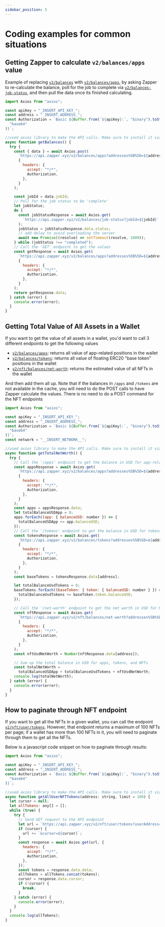 ```yaml
---
sidebar_position: 5
---
```


# Coding examples for common situations

## Getting Zapper to calculate `v2/balances/apps` value

Example of replacing
[`v2/balances`](https://docs.zapper.xyz/docs/apis/api-syntax#v2balances) with
[`v2/balances/apps`](https://docs.zapper.xyz/docs/apis/api-syntax#v2balancesapps),
by asking Zapper to re-calculate the balance, poll for the job to complete via
[`v2/balances-job-status`](https://docs.zapper.xyz/docs/apis/api-syntax#v2balancesjob-status),
and then pull the data once its finished calculating.

```js
import Axios from "axios";

const apiKey = "_INSERT_API_KEY_";
const address = "_INSERT_ADDRESS_";
const Authorization = `Basic ${Buffer.from(`${apiKey}:`, "binary").toString(
  "base64"
)}`;

//used axios library to make the API calls. Make sure to install it via npm before running the code
async function getBalances() {
  try {
    const { data } = await Axios.post(
      `https://api.zapper.xyz/v2/balances/apps?addresses%5B%5D=${address}`,
      {
        headers: {
          accept: "*/*",
          Authorization,
        },
      }
    );

    const jobId = data.jobId;
    // Poll for the job status to be 'complete'
    let jobStatus;
    do {
      const jobStatusResponse = await Axios.get(
        `https://api.zapper.xyz/v2/balances/job-status?jobId=${jobId}`
      );
      jobStatus = jobStatusResponse.data.status;
      // add delay to avoid overloading the server
      await new Promise((resolve) => setTimeout(resolve, 1000));
    } while (jobStatus !== "completed");
    // Call the 'GET' endpoint to get the values
    const getResponse = await Axios.get(
      `https://api.zapper.xyz/v2/balances/apps?addresses%5B%5D=${address}`,
      {
        headers: {
          accept: "*/*",
          Authorization,
        },
      }
    );
    return getResponse.data;
  } catch (error) {
    console.error(error);
  }
}
```

## Getting Total Value of All Assets in a Wallet

If you want to get the value of all assets in a wallet, you'd want to call 3
different endpoints to get the following values

- [`v2/balances/apps`](https://docs.zapper.xyz/docs/apis/api-syntax#v2balancesapps):
  returns all value of app-related positions in the wallet
- [`v2/balances/tokens`](https://docs.zapper.xyz/docs/apis/api-syntax#v2balancestokens):
  returns all value of floating ERC20 "base token" positions in the wallet
- [`v2/nft/balances/net-worth`](https://docs.zapper.xyz/docs/apis/api-syntax#v2nftbalancesnet-worth):
  returns the estimated value of all NFTs in the wallet

And then add them all up. Note that if the balances in `/apps` and `/tokens` are
not available in the cache, you will need to do the POST calls to have Zapper
calculate the values. There is no need to do a POST command for the NFT
endpoints

```js
import Axios from "axios";

const apiKey = "_INSERT_API_KEY_";
const address = "_INSERT_ADDRESS_";
const Authorization = `Basic ${Buffer.from(`${apiKey}:`, "binary").toString(
  "base64"
)}`;
const network = "__INSERT_NETWORK__";

//used axios library to make the API calls. Make sure to install it via npm before running the code
async function getTotalNetWorth() {
  try {
    // Call the '/apps' endpoint to get the balance in USD for app-related investments
    const appsResponse = await Axios.get(
      `https://api.zapper.xyz/v2/balances/apps?addresses%5B%5D=${address}&network=${network}`,
      {
        headers: {
          accept: "*/*",
          Authorization,
        },
      }
    );
    const apps = appsResponse.data;
    let totalBalanceUSDApp = 0;
    apps.forEach((app: { balanceUSD: number }) => {
      totalBalanceUSDApp += app.balanceUSD;
    });
    // Call the '/tokens' endpoint to get the balance in USD for tokens
    const tokensResponse = await Axios.get(
      `https://api.zapper.xyz/v2/balances/tokens?addresses%5B%5D=${address}&network=${network}`,
      {
        headers: {
          accept: "*/*",
          Authorization,
        },
      }
    );
    const baseTokens = tokensResponse.data[address];

    let totalBalanceUsdTokens = 0;
    baseTokens.forEach((baseToken: { token: { balanceUSD: number } }) => {
      totalBalanceUsdTokens += baseToken.token.balanceUSD;
    });

    // Call the '/net-worth' endpoint to get the net worth in USD for NFTs
    const nftResponse = await Axios.get(
      `https://api.zapper.xyz/v2/nft/balances/net-worth?addresses%5B%5D=${address}&network=${network}`,
      {
        headers: {
          accept: "*/*",
          Authorization,
        },
      }
    );
    const nftUsdNetWorth = Number(nftResponse.data[address]);

    // Sum up the total balance in USD for apps, tokens, and NFTs
    const totalNetWorth =
      totalBalanceUSDApp + totalBalanceUsdTokens + nftUsdNetWorth;
    console.log(totalNetWorth);
  } catch (error) {
    console.error(error);
  }
}
```

## How to paginate through NFT endpoint

If you want to get all the NFTs in a given wallet, you can call the endpoint
[`v2/nft/user/tokens`](https://docs.zapper.xyz/docs/apis/api-syntax#v2nftusertokens).
However, that endpoint returns a maximum of 100 NFTs per page; if a wallet has
more than 100 NFTs in it, you will need to paginate through them to get all the
NFTs.

Below is a javascript code snippet on how to paginate through results:

```js
import Axios from "axios";

const apiKey = "_INSERT_API_KEY_";
const address = "_INSERT_ADDRESS_";
const Authorization = `Basic ${Buffer.from(`${apiKey}:`, "binary").toString(
  "base64"
)}`;

//used axios library to make the API calls. Make sure to install it via npm before running the code
async function getAllUserNFTTokens(address: string, limit = 100) {
  let cursor = null;
  let allTokens: any[] = [];
  while (true) {
    try {
      // Send GET request to the API endpoint
      let url = `https://api.zapper.xyz/v2/nft/user/tokens?userAddress=${address}&limit=${limit}`;
      if (cursor) {
        url += `&cursor=${cursor}`;
      }
      const response = await Axios.get(url, {
        headers: {
          accept: "*/*",
          Authorization,
        },
      });
      const tokens = response.data.data;
      allTokens = allTokens.concat(tokens);
      cursor = response.data.cursor;
      if (!cursor) {
        break;
      }
    } catch (error) {
      console.error(error);
    }
  }
  console.log(allTokens);
}
```
